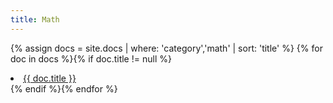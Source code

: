 ```yaml
---
title: Math
---
```


{% assign docs = site.docs | where: 'category','math' | sort: 'title' %}
{% for doc in docs %}{% if doc.title != null %}
<li><a href="{{ site.baseurl}}{{ doc.url }}">{{ doc.title }}</a></li>
{% endif %}{% endfor %}


